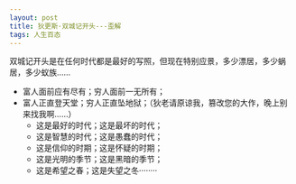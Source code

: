 ```yaml
---
layout: post
title: 狄更斯·双城记开头---歪解
tags: 人生百态
---
```

双城记开头是在任何时代都是最好的写照，但现在特别应景，多少漂居，多少蜗居，多少蚁族……

* 富人面前应有尽有；穷人面前一无所有；
* 富人正直登天堂；穷人正直坠地狱；（狄老请原谅我，篡改您的大作，晚上别来找我啊……）
	* 这是最好的时代；这是最坏的时代；
	* 这是智慧的时代；这是愚蠢的时代；
	* 这是信仰的时期；这是怀疑的时期；
	* 这是光明的季节；这是黑暗的季节；
	* 这是希望之春；这是失望之冬········
